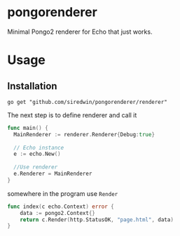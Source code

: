 # pongorenderer
Minimal Pongo2 renderer for Echo that just works.

# Usage  
## Installation  

`go get "github.com/siredwin/pongorenderer/renderer"`

The next step is to define renderer and call it

```go
func main() {
  MainRenderer := renderer.Renderer{Debug:true}
  
  // Echo instance
  e := echo.New()
  
  //Use renderer
  e.Renderer = MainRenderer
}

```
somewhere in the program use `Render`  
```go
func index(c echo.Context) error {
	data := pongo2.Context{}
	return c.Render(http.StatusOK, "page.html", data)
}

```
